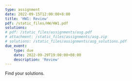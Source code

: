 ```yaml
---
type: assignment
date: 2022-09-15T12:00:00+8:00
title: 'HW1: Review'
pdf: /static_files/HW/HW1.pdf
solutions:
# pdf: /static_files/assignments/asg.pdf
# attachment: /static_files/assignments/asg.zip
# solutions: /static_files/assignments/asg_solutions.pdf
due_event: 
    type: due
    date: 2022-09-29T19:00:00+08:00
    description: 'Review'
---
```

Find your solutions.

